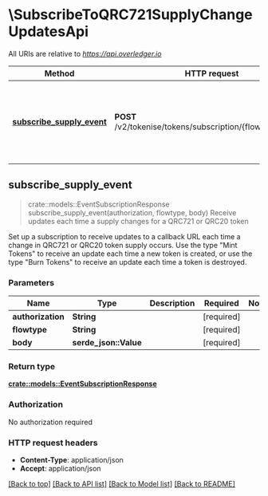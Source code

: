 # \SubscribeToQRC721SupplyChangeUpdatesApi

All URIs are relative to *https://api.overledger.io*

Method | HTTP request | Description
------------- | ------------- | -------------
[**subscribe_supply_event**](SubscribeToQRC721SupplyChangeUpdatesApi.md#subscribe_supply_event) | **POST** /v2/tokenise/tokens/subscription/{flowtype}/supply | Receive updates each time a supply changes for a QRC721 or QRC20 token



## subscribe_supply_event

> crate::models::EventSubscriptionResponse subscribe_supply_event(authorization, flowtype, body)
Receive updates each time a supply changes for a QRC721 or QRC20 token

Set up a subscription to receive updates to a callback URL each time a change in QRC721 or QRC20 token supply occurs. Use the type \"Mint Tokens\" to receive an update each time a new token is created, or use the type \"Burn Tokens\" to receive an update each time a token is destroyed.

### Parameters


Name | Type | Description  | Required | Notes
------------- | ------------- | ------------- | ------------- | -------------
**authorization** | **String** |  | [required] |
**flowtype** | **String** |  | [required] |
**body** | **serde_json::Value** |  | [required] |

### Return type

[**crate::models::EventSubscriptionResponse**](EventSubscriptionResponse.md)

### Authorization

No authorization required

### HTTP request headers

- **Content-Type**: application/json
- **Accept**: application/json

[[Back to top]](#) [[Back to API list]](../README.md#documentation-for-api-endpoints) [[Back to Model list]](../README.md#documentation-for-models) [[Back to README]](../README.md)


